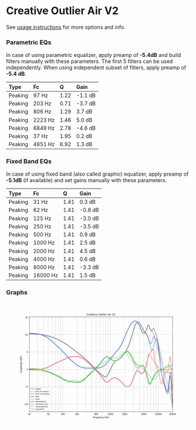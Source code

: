 # Creative Outlier Air V2
See [usage instructions](https://github.com/jaakkopasanen/AutoEq#usage) for more options and info.

### Parametric EQs
In case of using parametric equalizer, apply preamp of **-5.4dB** and build filters manually
with these parameters. The first 5 filters can be used independently.
When using independent subset of filters, apply preamp of **-5.4 dB**.

| Type    | Fc      |    Q | Gain    |
|:--------|:--------|:-----|:--------|
| Peaking | 97 Hz   | 1.22 | -1.1 dB |
| Peaking | 203 Hz  | 0.71 | -3.7 dB |
| Peaking | 806 Hz  | 1.29 | 3.7 dB  |
| Peaking | 2223 Hz | 1.46 | 5.0 dB  |
| Peaking | 6849 Hz | 2.78 | -4.6 dB |
| Peaking | 37 Hz   | 1.95 | 0.2 dB  |
| Peaking | 4851 Hz | 6.92 | 1.3 dB  |

### Fixed Band EQs
In case of using fixed band (also called graphic) equalizer, apply preamp of **-5.1dB**
(if available) and set gains manually with these parameters.

| Type    | Fc       |    Q | Gain    |
|:--------|:---------|:-----|:--------|
| Peaking | 31 Hz    | 1.41 | 0.3 dB  |
| Peaking | 62 Hz    | 1.41 | -0.8 dB |
| Peaking | 125 Hz   | 1.41 | -3.0 dB |
| Peaking | 250 Hz   | 1.41 | -3.5 dB |
| Peaking | 500 Hz   | 1.41 | 0.9 dB  |
| Peaking | 1000 Hz  | 1.41 | 2.5 dB  |
| Peaking | 2000 Hz  | 1.41 | 4.5 dB  |
| Peaking | 4000 Hz  | 1.41 | 0.6 dB  |
| Peaking | 8000 Hz  | 1.41 | -3.3 dB |
| Peaking | 16000 Hz | 1.41 | 1.5 dB  |

### Graphs
![](./Creative%20Outlier%20Air%20V2.png)
